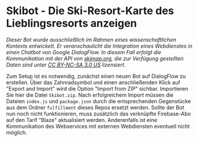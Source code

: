 # Skibot - Die Ski-Resort-Karte des Lieblingsresorts anzeigen

*Dieser Bot wurde ausschließlich im Rahmen eines wissenschaftlichen Kontexts entwickelt. Er veranschaulicht die Integration eines Webdienstes in einen Chatbot von Google DialogFlow. In diesem Fall erfolgt die Kommunikation mit der API von [skimap.org](https://skimap.org), die zur Verfügung gestellten Daten sind unter [CC BY-NC-SA 3.0 US](https://creativecommons.org/licenses/by-nc-sa/3.0/us/) lizensiert.* 

Zum Setup ist es notwendig, zunächst einen neuen Bot auf DialogFlow zu erstellen. Über das Zahnradsymbol und einen anschließenden Klick auf "Export and Import" wird die Option "Import from ZIP" sichbar. Importieren Sie hier die Datei `Skibot.zip`. Nach erfolgreichem Import müssen die Dateien `index.js` und `package.json` durch die entsprechenden Gegenstücke aus dem Ordner `fulfillment` dieses Repos ersetzt werden. Sollte der Bot nun noch nicht funktionieren, muss zusätzlich das verknüpfte Firebase-Abo auf den Tarif "Blaze" aktualisiert werden. Anderenfalls ist eine Kommunikation des Webservices mit externen Webdiensten eventuell nicht möglich.
